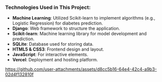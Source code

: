 ### Technologies Used in This Project:

- **Machine Learning**: Utilized Scikit-learn to implement algorithms (e.g., Logistic Regression) for diabetes prediction.
- **Django**: Web framework to structure the application.
- **Scikit-learn**: Machine learning library for model development and prediction.
- **SQLite**: Database used for storing data.
- **HTML5 & CSS3**: Frontend design and layout.
- **JavaScript**: For interactive elements.
- **Vercel**: Deployment and hosting platform.



https://github.com/user-attachments/assets/d8cc5b16-64e4-42c4-a9b3-02d4f132810f

